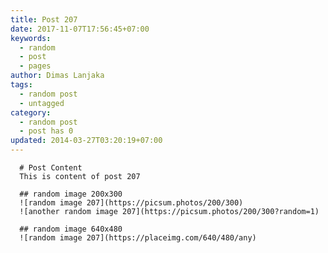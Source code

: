 ```yaml
---
title: Post 207
date: 2017-11-07T17:56:45+07:00
keywords:
  - random
  - post
  - pages
author: Dimas Lanjaka
tags:
  - random post
  - untagged
category:
  - random post
  - post has 0
updated: 2014-03-27T03:20:19+07:00
---
```


      # Post Content
      This is content of post 207

      ## random image 200x300
      ![random image 207](https://picsum.photos/200/300)
      ![another random image 207](https://picsum.photos/200/300?random=1)

      ## random image 640x480
      ![random image 207](https://placeimg.com/640/480/any)
      